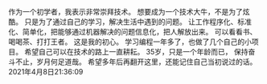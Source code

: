 作为一个初学者，我表示非常崇拜技术。
想要成为一个技术大牛，不是为了炫酷。
只是为了通过自己的学习，解决生活中遇到的问题。
让工作程序化、标准化、简单化，把能够通过机器解决的问题信息化，把人解放出来。
可以看看书、喝喝茶、打打王者。
这是我的初心。
学习编程一年多了，也做了几个自己的小项目。
希望自己可以在技术的路上一直耕耘。
35岁，只是一个年龄而已，
保持奋斗不止，岁月何足道哉。
希望多年后再翻开这里，还能记住自己当初说过的话。
      2021年4月8日21:36:09
